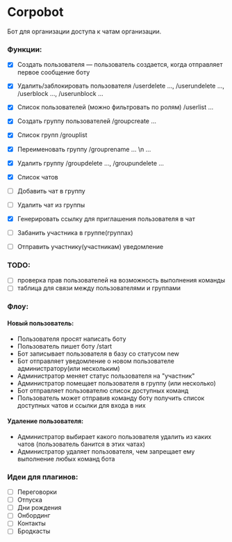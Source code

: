 # Corpobot

Бот для организации доступа к чатам организации.

### Функции:

- [x] Создать пользователя — пользователь создается, когда отправляет первое сообщение боту
- [x] Удалить/заблокировать пользователя /userdelete ..., /userundelete ..., /userblock ..., /userunblock ...
- [x] Список пользователей (можно фильтровать по ролям) /userlist ...

- [x] Создать группу пользователей /groupcreate ...
- [x] Список групп /grouplist
- [x] Переименовать группу /grouprename ... \n ...
- [x] Удалить группу /groupdelete ..., /groupundelete ...

- [x] Список чатов
- [ ] Добавить чат в группу
- [ ] Удалить чат из группы

- [x] Генерировать ссылку для приглашения пользователя в чат
- [ ] Забанить участника в группе(группах)

- [ ] Отправить участнику(участникам) уведомление

### TODO:

- [ ] проверка прав пользователей на возможность выполнения команды
- [ ] таблица для связи между пользователями и группами

### Флоу:
#### Новый пользователь:
- Пользователя просят написать боту
- Пользователь пишет боту /start
- Бот записывает пользователя в базу со статусом new
- Бот отправляет уведомление о новом пользователе администратору(или нескольким)
- Администратор меняет статус пользователя на "участник"
- Администратор помещает пользователя в группу (или несколько)
- Бот отправляет пользователю список доступных команд
- Пользователь может отправив команду боту получить список доступных чатов и ссылки для входа в них

#### Удаление пользователя:
- Администратор выбирает какого пользователя удалить из каких чатов (пользователь банится в этих чатах)
- Администратор удаляет пользователя, чем запрещает ему выполнение любых команд бота


### Идеи для плагинов:

- [ ] Переговорки 
- [ ] Отпуска
- [ ] Дни рождения
- [ ] Онбординг
- [ ] Контакты
- [ ] Бродкасты
